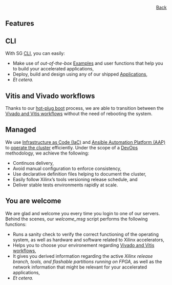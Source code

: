 <div id="readme" class="Box-body readme blob js-code-block-container">
<article class="markdown-body entry-content p-3 p-md-6" itemprop="text">
<p align="right">
<a href="https://github.com/fpgasystems/hacc/blob/main/README.md">Back</a>
</p>

# Features

## CLI
With SG [CLI](../CLI/README.md#cli), you can easily:

* Make use of *out-of-the-box* [Examples](./examples.md#examples) and user functions that help you to build your accelerated applications,
* Deploy, build and design using any of our shipped [Applications](./applications.md#applications),
* *Et cetera.*

## Vitis and Vivado workflows
Thanks to our [hot-plug boot](./vocabulary.md#hot-plug-boot) process, we are able to transition between the [Vivado and Vitis workflows](./vocabulary.md#vivado-and-vitis-workflows) without the need of rebooting the system.

## Managed
We use [Infrastructure as Code (IaC)](./vocabulary.md#infrastructure-as-code-iac) and [Ansible Automation Platform (AAP)](./vocabulary.md#ansible-automation-platform-aap) to [operate the cluster](../docs/operating-the-cluster.md#operating-the-cluster) efficiently. Under the scope of a [DevOps](./vocabulary.md#devops) methodology, we achieve the following: <!-- https://docs.microsoft.com/en-us/devops/deliver/what-is-infrastructure-as-code -->

* Continuos delivery,
* Avoid manual configuration to enforce consistency,
* Use declarative definition files helping to document the cluster,
* Easily follow Xilinx’s tools versioning release schedule, and
* Deliver stable tests environments rapidly at scale.

## You are welcome
We are glad and welcome you every time you login to one of our servers. Behind the scenes, our *welcome_msg* script performs the following functions:

* Runs a sanity check to verify the correct functioning of the operating system, as well as hardware and software related to Xilinx accelerators,
* Helps you to choose your environement regarding [Vivado and Vitis workflows](./vocabulary.md#vivado-and-vitis-workflows),
* It gives you derived information regarding the active *Xilinx release branch, tools, and flashable partitions running on FPGA,* as well as the network information that might be relevant for your accelerated applications,
* *Et cetera.*